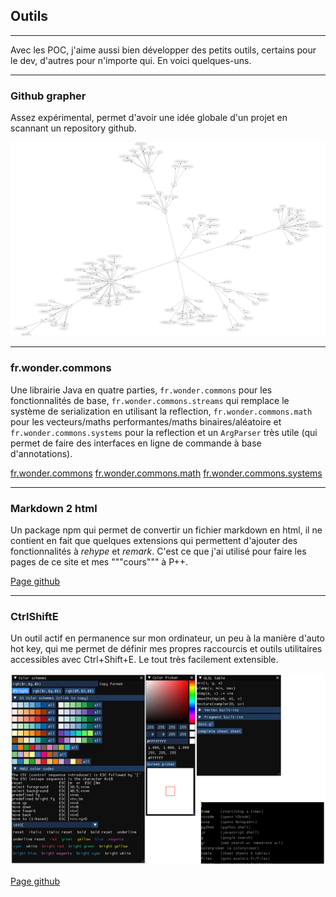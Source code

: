 ## Outils

---

Avec les POC, j'aime aussi bien développer des petits outils, certains pour le dev, d'autres pour n'importe qui. En voici quelques-uns.

---

### Github grapher

Assez expérimental, permet d'avoir une idée globale d'un projet en scannant un repository github.

![Missing image](assets/github-grapher.png)

---

### fr.wonder.commons

Une librairie Java en quatre parties, `fr.wonder.commons` pour les fonctionnalités de base, `fr.wonder.commons.streams` qui remplace le système de serialization en utilisant la reflection, `fr.wonder.commons.math` pour les vecteurs/maths performantes/maths binaires/aléatoire et `fr.wonder.commons.systems` pour la reflection et un `ArgParser` très utile (qui permet de faire des interfaces en ligne de commande à base d'annotations).

[fr.wonder.commons](https://github.com/Akahara/fr.wonder.commons)
[fr.wonder.commons.math](https://github.com/Akahara/fr.wonder.commons.math)
[fr.wonder.commons.systems](https://github.com/Akahara/fr.wonder.commons.systems)

---

### Markdown 2 html

Un package npm qui permet de convertir un fichier markdown en html, il ne contient en fait que quelques extensions qui permettent d'ajouter des fonctionnalités à *rehype* et *remark*. C'est ce que j'ai utilisé pour faire les pages de ce site et mes """cours""" à P++.

[Page github](https://github.com/Akahara/markdown-to-html)

---

### CtrlShiftE

Un outil actif en permanence sur mon ordinateur, un peu à la manière d'auto hot key, qui me permet de définir mes propres raccourcis et outils utilitaires accessibles avec Ctrl+Shift+E. Le tout très facilement extensible.

![Missing image](assets/ctrlshifte.png)

[Page github](https://github.com/Akahara/CtrlShiftE)
